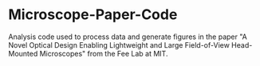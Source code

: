 # Microscope-Paper-Code
Analysis code used to process data and generate figures in the paper "A Novel Optical Design Enabling Lightweight and Large Field-of-View Head-Mounted Microscopes" from the Fee Lab at MIT.
